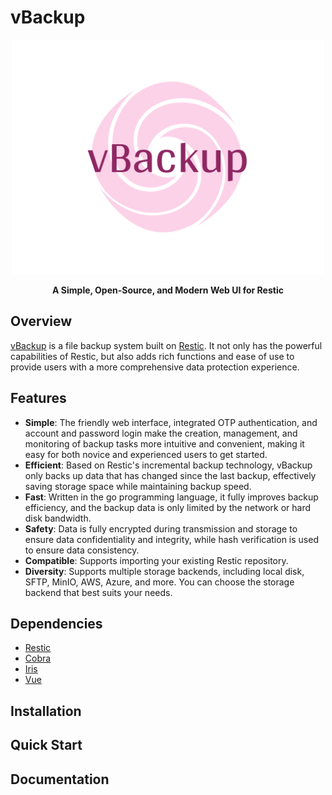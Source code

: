 # vBackup

<p align="center"><a href="https://github.com/hantbk/vbackup" target="_blank"><img src="./web/dashboard/src/assets/logo/vbackup-bar.png" alt="vBackup" width="500" /></a></p>

<p align="center"><b>A Simple, Open-Source, and Modern Web UI for Restic</b></p>

<!-- <div style="display: flex; justify-content: center; align-items: center; flex-wrap: wrap;">
    <a href="https://goreportcard.com/report/github.com/hantbk/vbackup">
        <img src="https://goreportcard.com/badge/github.com/hantbk/vbackup" alt="Go Report Card" />
    </a>
    <a href="https://godoc.org/github.com/hantbk/vbackup">
        <img src="https://godoc.org/github.com/hantbk/vbackup?status.svg" alt="GoDoc" />
    </a>
    <a href="https://opensource.org/licenses/Apache-2.0">
        <img src="https://img.shields.io/badge/License-Apache%202.0-blue.svg" alt="License: Apache 2.0" />
    </a>
    <a href="https://github.com/hantbk/vbackup">
        <img src="https://img.shields.io/github/go-mod/go-version/hantbk/vbackup.svg" alt="Go version" />
    </a>
    <a href="https://github.com/hantbk/vbackup/releases/">
        <img src="https://img.shields.io/github/release/hantbk/vbackup.svg" alt="GitHub release" />
    </a>
    <a href="https://github.com/hantbk/vbackup/actions/workflows/ci.yml">
        <img src="https://github.com/hantbk/vbackup/actions/workflows/ci.yml/badge.svg" alt="CI Status" />
    </a>
    <a href="https://github.com/hantbk/vbackup/actions/workflows/release.yml">
        <img src="https://github.com/hantbk/vbackup/actions/workflows/release.yml/badge.svg" alt="Release Status" />
    </a>
</div> -->

## Overview

[vBackup](https://github.com/hantbk/vbackup) is a file backup system built on [Restic](https://github.com/restic/restic). It not only has the powerful capabilities of Restic, but also adds rich functions and ease of use to provide users with a more comprehensive data protection experience.

## Features

- **Simple**: The friendly web interface, integrated OTP authentication, and account and password login make the creation, management, and monitoring of backup tasks more intuitive and convenient, making it easy for both novice and experienced users to get started.
- **Efficient**: Based on Restic's incremental backup technology, vBackup only backs up data that has changed since the last backup, effectively saving storage space while maintaining backup speed.
- **Fast**: Written in the go programming language, it fully improves backup efficiency, and the backup data is only limited by the network or hard disk bandwidth.
- **Safety**: Data is fully encrypted during transmission and storage to ensure data confidentiality and integrity, while hash verification is used to ensure data consistency.
- **Compatible**: Supports importing your existing Restic repository.
- **Diversity**: Supports multiple storage backends, including local disk, SFTP, MinIO, AWS, Azure, and more. You can choose the storage backend that best suits your needs.

## Dependencies

- [Restic](https://github.com/restic/restic)
- [Cobra](https://github.com/spf13/cobra)
- [Iris](https://github.com/kataras/iris)
- [Vue](https://github.com/vuejs/vue)

## Installation

## Quick Start

## Documentation

